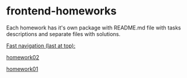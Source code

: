 # frontend-homeworks

Each homework has it's own package with README.md file with tasks descriptions and separate files with solutions.

<ins>Fast navigation (last at top):</ins>

[homework02](https://github.com/d9d9-Sun/frontend-homeworks/tree/master/homework02)

[homework01](https://github.com/d9d9-Sun/frontend-homeworks/tree/master/homework01)